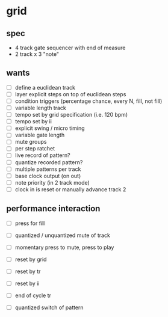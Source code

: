 # grid

## spec

- 4 track gate sequencer with end of measure
- 2 track x 3 "note"

## wants

- [ ] define a euclidean track
- [ ] layer explicit steps on top of euclidean steps
- [ ] condition triggers (percentage chance, every N, fill, not fill)
- [ ] variable length track
- [ ] tempo set by grid specification (i.e. 120 bpm)
- [ ] tempo set by ii
- [ ] explicit swing / micro timing
- [ ] variable gate length
- [ ] mute groups
- [ ] per step ratchet
- [ ] live record of pattern?
- [ ] quantize recorded pattern?
- [ ] multiple patterns per track
- [ ] base clock output (on out)
- [ ] note priority (in 2 track mode)
- [ ] clock in is reset or manually advance track 2

## performance interaction

- [ ] press for fill
- [ ] quantized / unquantized mute of track
- [ ] momentary press to mute, press to play
- [ ] reset by grid
- [ ] reset by tr
- [ ] reset by ii
- [ ] end of cycle tr
- [ ] quantized switch of pattern

